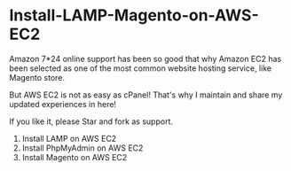 Install-LAMP-Magento-on-AWS-EC2
===============================



Amazon 7*24 online support has been so good that why Amazon EC2 has been selected as one of the most common website hosting service, like Magento store.

But AWS EC2 is not as easy as cPanel! That's why I maintain and share my updated experiences in here!

If you like it, please Star and fork as support.

1) Install LAMP on AWS EC2 <br />
2) Install PhpMyAdmin on AWS EC2 <br />
3) Install Magento on AWS EC2<br />

